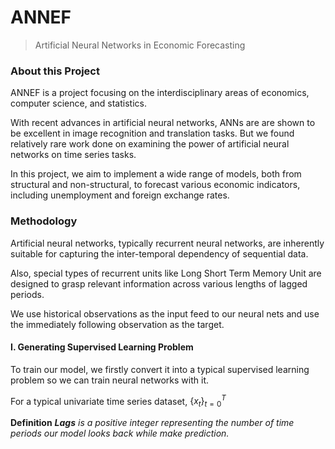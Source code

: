 # ANNEF

>  Artificial Neural Networks in Economic Forecasting

### About this Project

ANNEF is a project focusing on the interdisciplinary areas of economics, computer science, and statistics.

With recent advances in artificial neural networks, ANNs are are shown to be excellent in image recognition and translation tasks. But we found relatively rare work done on examining the power of artificial neural networks on time series tasks.

In this project, we aim to implement a wide range of models, both from structural and non-structural, to forecast various economic indicators, including unemployment and foreign exchange rates.

### Methodology

Artificial neural networks, typically recurrent neural networks, are inherently suitable for capturing the inter-temporal dependency of sequential data.

Also, special types of recurrent units like Long Short Term Memory Unit are designed to grasp relevant information across various lengths of lagged periods.

We use historical observations as the input feed to our neural nets and use the immediately following observation as the target.

#### I. Generating Supervised Learning Problem

To train our model, we firstly convert it into a typical supervised learning problem so we can train neural networks with it.

For a typical univariate time series dataset, $\{x_t\}_{t=0}^T$ 

**Definition** ***Lags** is a positive integer representing the number of time periods our model looks back while make prediction.*

